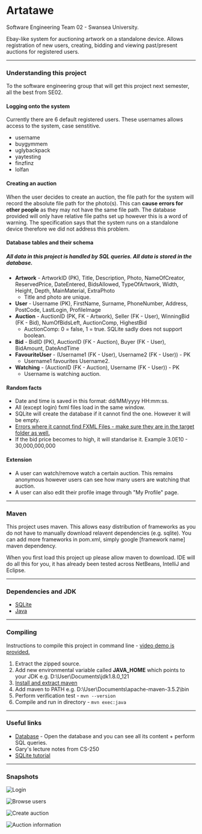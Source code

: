 # Artatawe

Software Engineering Team 02 - Swansea University.

Ebay-like system for auctioning artwork on a standalone device. Allows registration of new users, creating, bidding and viewing past/present auctions for registered users. 
***
### Understanding this project
To the software engineering group that will get this project next semester, all the best from SE02. 

#### Logging onto the system
Currently there are 6 default registered users. These usernames allows access to the system, case senstitive.
* username
* buygymmem
* uglybackpack
* yaytesting
* finzfinz
* lolfan

#### Creating an auction
When the user decides to create an auction, the file path for the system will record the absolute file path for the photo(s). This can **cause errors for other people** as they may not have the same file path. The database provided will only have relative file paths set up however this is a word of warning. The specification says that the system runs on a standalone device therefore we did not address this problem.

#### Database tables and their schema
##### All data in this project is handled by SQL queries. All data is stored in the database.
* **Artwork** - ArtworkID (PK), Title, Description, Photo, NameOfCreator, ReservedPrice, DateEntered, BidsAllowed, TypeOfArtwork, Width, Height, Depth, MainMaterial, ExtraPhoto
  - Title and photo are unique.
* **User** - Username (PK), FirstName, Surname, PhoneNumber, Address, PostCode, LastLogin, ProfileImage
* **Auction** - AuctionID (PK, FK - Artwork), Seller (FK - User), WinningBid (FK - Bid), NumOfBidsLeft, AuctionComp, HighestBid
  - AuctionComp: 0 = false, 1 = true. SQLite sadly does not support boolean.
* **Bid** - BidID (PK), AuctionID (FK - Auction), Buyer (FK - User), BidAmount, DateAndTime
* **FavouriteUser** - (Username1 (FK - User), Username2 (FK - User)) - PK
  - Username1 favourites Username2.
* **Watching** - (AuctionID (FK - Auction), Username (FK - User)) - PK
  - Username is watching auction.

#### Random facts
* Date and time is saved in this format: dd/MM/yyyy HH:mm:ss.
* All (except login) fxml files load in the same window.
* SQLite will create the database if it cannot find the one. However it will be empty.
* [Errors where it cannot find FXML Files - make sure they are in the target folder as well.](https://youtu.be/bU4ovkVMWjY) 
* If the bid price becomes to high, it will standarise it. Example 3.0E10 - 30,000,000,000

#### Extension
* A user can watch/remove watch a certain auction. This remains anonymous however users can see how many users are watching that auction.
* A user can also edit their profile image through "My Profile" page.
*** 
### Maven
This project uses maven. This allows easy distribution of frameworks as you do not have to manually download relavent dependencies (e.g. sqlite). You can add more frameworks in pom.xml, simply google [framework name] maven dependency. 

When you first load this project up please allow maven to download. IDE will do all this for you, it has already been tested across NetBeans, IntelliJ and Eclipse. 

*** 
### Dependencies and JDK
* [SQLite](https://mvnrepository.com/artifact/org.xerial/sqlite-jdbc/3.21.0)
* [Java](http://www.oracle.com/technetwork/java/javase/downloads/jdk8-downloads-2133151.html)
***
### Compiling
Instructions to compile this project in command line - [video demo is provided.](https://youtu.be/3Bs4nr7bMWk)
1. Extract the zipped source.
2. Add new environmental variable called **JAVA_HOME** which points to your JDK e.g. D:\User\Documents\jdk1.8.0_121
3. [Install and extract maven](http://maven.apache.org/download.cgi)
4. Add maven to PATH e.g. D:\User\Documents\apache-maven-3.5.2\bin
5. Perform verification test - ```mvn --version```
6. Compile and run in directory - ```mvn exec:java```

***
### Useful links
* [Database](https://sqliteonline.com/) - Open the database and you can see all its content + perform SQL queries.
* Gary's lecture notes from CS-250
* [SQLite tutorial](http://www.sqlitetutorial.net/)
***
### Snapshots
![Login](https://i.gyazo.com/d5350315f1b9726dab4579eec1b0ef33.png "Login page")

![Browse users](https://i.gyazo.com/12cc9542437988d0d31e93aadf292efa.png "Browse users")

![Create auction](https://i.gyazo.com/66b308861e6512250c59c303dae4a8d4.png "Create auction")

![Auction information](https://i.gyazo.com/9c392070d2a1900d9a98f12614c75529.png "Auction info")
















